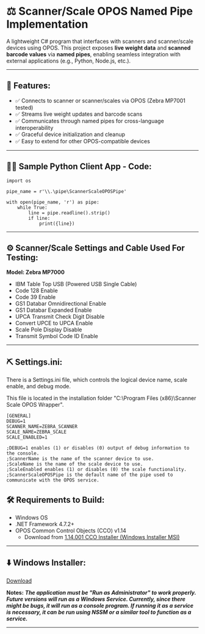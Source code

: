 # ⚖️ Scanner/Scale OPOS Named Pipe Implementation

A lightweight C# program that interfaces with scanners and scanner/scale devices using OPOS. This project exposes **live weight data** and **scanned barcode values** via **named pipes**, enabling seamless integration with external applications (e.g., Python, Node.js, etc.).

---

## 🚀 Features:

- ✅ Connects to scanner or scanner/scales via OPOS (Zebra MP7001 tested)
- ✅ Streams live weight updates and barcode scans
- ✅ Communicates through named pipes for cross-language interoperability
- ✅ Graceful device initialization and cleanup
- ✅ Easy to extend for other OPOS-compatible devices
  
---

## 🧑‍💻 Sample Python Client App - Code:

```
import os

pipe_name = r'\\.\pipe\ScannerScaleOPOSPipe'

with open(pipe_name, 'r') as pipe:
    while True:
        line = pipe.readline().strip()
        if line:
            print({line})
```
---

## ⚙️ Scanner/Scale Settings and Cable Used For Testing:

**Model: Zebra MP7000**
- IBM Table Top USB (Powered USB Single Cable)
- Code 128 Enable
- Code 39 Enable
- GS1 Databar Omnidirectional Enable
- GS1 Databar Expanded Enable
- UPCA Transmit Check Digit Disable
- Convert UPCE to UPCA Enable
- Scale Pole Display Disable
- Transmit Symbol Code ID Enable
  
---

## ⛏️ Settings.ini:

There is a Settings.ini file, which controls the logical device name, scale enable, and debug mode. 

This file is located in the installation folder "C:\Program Files (x86)\Scanner Scale OPOS Wrapper".

```
[GENERAL]
DEBUG=1
SCANNER_NAME=ZEBRA_SCANNER
SCALE_NAME=ZEBRA_SCALE
SCALE_ENABLED=1

;DEBUG=1 enables (1) or disables (0) output of debug information to the console.
;ScannerName is the name of the scanner device to use.
;ScaleName is the name of the scale device to use.
;ScaleEnabled enables (1) or disables (0) the scale functionality.
;ScannerScaleOPOSPipe is the default name of the pipe used to communicate with the OPOS service.
```

## 🛠 Requirements to Build:

- Windows OS
- .NET Framework 4.7.2+
- OPOS Common Control Objects (CCO) v1.14
  - Download from [1.14.001 CCO Installer (Windows Installer MSI)](http://monroecs.com/oposccos_current.htm)

---

## ⬇️ Windows Installer:

[Download](https://github.com/migur0sa/ScannerScaleOPOSWrapper/releases)

**Notes:**
***The application must be "Run as Administrator" to work properly. Future versions will run as a Windows Service. Currently, since there might be bugs, it will run as a console program. If running it as a service is necessary, it can be run using NSSM or a similar tool to function as a service.***

---

